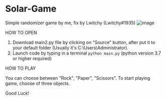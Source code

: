 # Solar-Game
Simple randomizer game by me, fix by Lwitchy (Lwitchy#1935)
![image](https://user-images.githubusercontent.com/115794865/202905605-55729cef-433c-482e-8b72-d1d7de1cd957.png)



HOW TO OPEN

1. Download main2.py file by clicking on "Source" button, after put it to your default folder (Usually it's C:\Users\Administrator).
2. Launch code by typing in a terminal ```python main.py``` (python version 3.7 or higher required)



HOW TO PLAY

You can choose between "Rock", "Paper", "Scissors". To start playing game, choose of three objects.

Good Luck!

